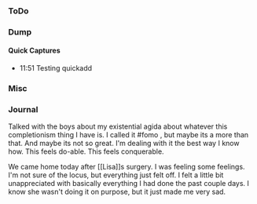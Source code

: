 ### ToDo

### Dump

#### Quick Captures
- 11:51 Testing quickadd

### Misc

### Journal

Talked with the boys about my existential agida about whatever this completionism thing I have is. I called it #fomo , but maybe its a more than that. And maybe its not so great. I'm dealing with it the best way I know how. This feels do-able. This feels conquerable.

We came home today after [[Lisa]]s surgery. I was feeling some feelings. I'm not sure of the locus, but everything just felt off. I felt a little bit unappreciated with basically everything I had done the past couple days. I know she wasn't doing it on purpose, but it just made me very sad.



